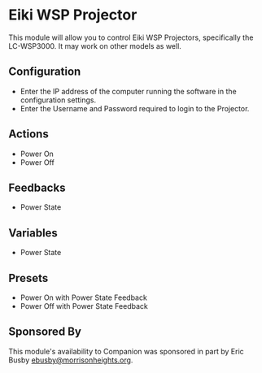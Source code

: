 # Eiki WSP Projector
This module will allow you to control Eiki WSP Projectors, specifically the LC-WSP3000. It may work on other models as well.

## Configuration
* Enter the IP address of the computer running the software in the configuration settings.
* Enter the Username and Password required to login to the Projector.

## Actions

* Power On
* Power Off

## Feedbacks

* Power State

## Variables

* Power State

## Presets

* Power On with Power State Feedback
* Power Off with Power State Feedback

## Sponsored By
This module's availability to Companion was sponsored in part by Eric Busby <ebusby@morrisonheights.org>.